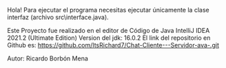 Hola! Para ejecutar el programa necesitas ejecutar únicamente la clase interfaz (archivo src\interface.java).

Este Proyecto fue realizado en el editor de Código de Java IntelliJ IDEA 2021.2 (Ultimate Edition)
Version del jdk: 16.0.2
El link del repositorio en Github es: https://github.com/ItsRichard7/Chat-Cliente---Servidor-ava-.git

Autor: Ricardo Borbón Mena
